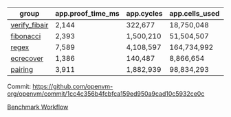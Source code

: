 | group | app.proof_time_ms | app.cycles | app.cells_used | leaf.proof_time_ms | leaf.cycles | leaf.cells_used |
| -- | -- | -- | -- | -- | -- | -- |
| [verify_fibair](https://github.com/openvm-org/openvm/blob/benchmark-results/benchmarks/verify_fibair-1cc4c356b4fcbfca159ed950a9cad10c5932ce0c.md) | 2,144 |  322,677 |  18,750,048 |- | - | - |
| [fibonacci](https://github.com/openvm-org/openvm/blob/benchmark-results/benchmarks/fibonacci-1cc4c356b4fcbfca159ed950a9cad10c5932ce0c.md) | 2,393 |  1,500,210 |  51,504,507 | 4,077 |  1,248,136 |  70,887,724 |
| [regex](https://github.com/openvm-org/openvm/blob/benchmark-results/benchmarks/regex-1cc4c356b4fcbfca159ed950a9cad10c5932ce0c.md) | 7,589 |  4,108,597 |  164,734,992 | 11,406 |  3,326,658 |  244,539,702 |
| [ecrecover](https://github.com/openvm-org/openvm/blob/benchmark-results/benchmarks/ecrecover-1cc4c356b4fcbfca159ed950a9cad10c5932ce0c.md) | 1,386 |  140,487 |  8,866,654 | 10,786 |  2,934,876 |  247,226,250 |
| [pairing](https://github.com/openvm-org/openvm/blob/benchmark-results/benchmarks/pairing-1cc4c356b4fcbfca159ed950a9cad10c5932ce0c.md) | 3,911 |  1,882,939 |  98,834,293 | 5,444 |  2,010,416 |  148,011,339 |


Commit: https://github.com/openvm-org/openvm/commit/1cc4c356b4fcbfca159ed950a9cad10c5932ce0c

[Benchmark Workflow](https://github.com/openvm-org/openvm/actions/runs/17084305446)
